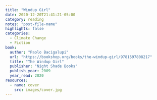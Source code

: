 ```yaml
---
title: "Windup Girl"
date: 2020-12-20T21:41:21-05:00
category: reading
notes: "post-file-name"
highlights: false
categories:
  - Climate Change
  - Fiction
book:
  author: "Paolo Bacigalupi"
  url: "https://bookshop.org/books/the-windup-girl/9781597808217"
  title: "The Windup Girl"
  publisher: "Night Shade Books"
  publish_year: 2009
  year_read: 2020
resources:
  - name: cover
    src: images/cover.jpg
---
```


